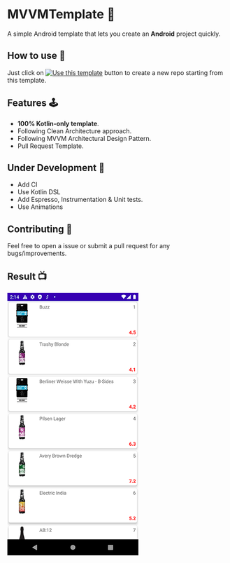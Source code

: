 # MVVMTemplate 🧞‍

A simple Android template that lets you create an **Android** project quickly. 

## How to use 👣

Just click on [![Use this template](https://img.shields.io/badge/-Use%20this%20template-brightgreen)](https://github.com/Drjacky/MVVMTemplate/generate) button to create a new repo starting from this template.

## Features 🕹

- **100% Kotlin-only template**.
- Following Clean Architecture approach.
- Following MVVM Architectural Design Pattern.
- Pull Request Template.

## Under Development 🚧

- Add CI
- Use Kotlin DSL
- Add Espresso, Instrumentation & Unit tests.
- Use Animations

## Contributing 🤝

Feel free to open a issue or submit a pull request for any bugs/improvements.

## Result 📺
![Screenshot](https://raw.githubusercontent.com/Drjacky/MVVMTemplate/master/list.png)